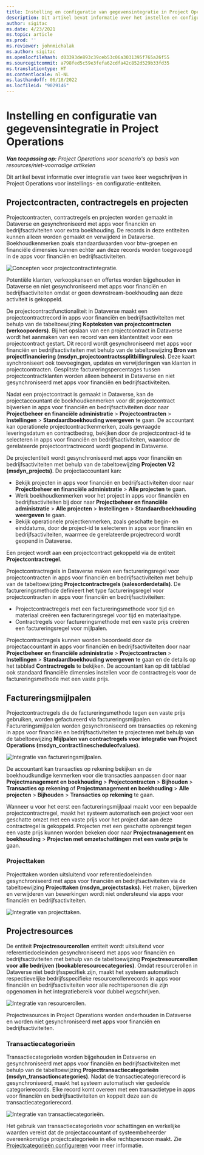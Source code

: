 ```yaml
---
title: Instelling en configuratie van gegevensintegratie in Project Operations
description: Dit artikel bevat informatie over het instellen en configureren van toewijzingen voor tweemaal wegschrijven in Project Operations.
author: sigitac
ms.date: 4/23/2021
ms.topic: article
ms.prod: ''
ms.reviewer: johnmichalak
ms.author: sigitac
ms.openlocfilehash: d03393de893c39ceb53c06a3031395f765a26f55
ms.sourcegitcommit: a798fed5c59e3fefa62cdfa42c852d529b33fd35
ms.translationtype: HT
ms.contentlocale: nl-NL
ms.lasthandoff: 06/18/2022
ms.locfileid: "9029146"
---
```

# <a name="project-operations-setup-and-configuration-data-integration"></a>Instelling en configuratie van gegevensintegratie in Project Operations

_**Van toepassing op:** Project Operations voor scenario's op basis van resources/niet-voorradige artikelen_

Dit artikel bevat informatie over integratie van twee keer wegschrijven in Project Operations voor instellings- en configuratie-entiteiten.

## <a name="project-contracts-contract-lines-and-projects"></a>Projectcontracten, contractregels en projecten

Projectcontracten, contractregels en projecten worden gemaakt in Dataverse en gesynchroniseerd met apps voor financiën en bedrijfsactiviteiten voor extra boekhouding. De records in deze entiteiten kunnen alleen worden gemaakt en verwijderd in Dataverse. Boekhoudkenmerken zoals standaardwaarden voor btw-groepen en financiële dimensies kunnen echter aan deze records worden toegevoegd in de apps voor financiën en bedrijfsactiviteiten.

  ![Concepten voor projectcontractintegratie.](./media/1ProjectContract.jpg)

Potentiële klanten, verkoopkansen en offertes worden bijgehouden in Dataverse en niet gesynchroniseerd met apps voor financiën en bedrijfsactiviteiten omdat er geen downstream-boekhouding aan deze activiteit is gekoppeld.

De projectcontractfunctionaliteit in Dataverse maakt een projectcontractrecord in apps voor financiën en bedrijfsactiviteiten met behulp van de tabeltoewijzing **Kopteksten van projectcontracten (verkooporders)**. Bij het opslaan van een projectcontract in Dataverse wordt het aanmaken van een record van een klantentiteit voor een projectcontract gestart. Dit record wordt gesynchroniseerd met apps voor financiën en bedrijfsactiviteiten met behulp van de tabeltoewijzing **Bron van projectfinanciering (msdyn\_projectcontractssplitbillingrules)**. Deze kaart synchroniseert ook toevoegingen, updates en verwijderingen van klanten in projectcontracten. Gesplitste factureringspercentages tussen projectcontractklanten worden alleen beheerst in Dataverse en niet gesynchroniseerd met apps voor financiën en bedrijfsactiviteiten.

Nadat een projectcontract is gemaakt in Dataverse, kan de projectaccountant de boekhoudkenmerken voor dit projectcontract bijwerken in apps voor financiën en bedrijfsactiviteiten door naar **Projectbeheer en financiële administratie** > **Projectcontracten** > **Instellingen** > **Standaardboekhouding weergeven** te gaan. De accountant kan operationele projectcontractkenmerken, zoals gevraagde leveringsdatum en contractbedrag, bekijken door de projectcontract-id te selecteren in apps voor financiën en bedrijfsactiviteiten, waardoor de gerelateerde projectcontractrecord wordt geopend in Dataverse.

De projectentiteit wordt gesynchroniseerd met apps voor financiën en bedrijfsactiviteiten met behulp van de tabeltoewijzing **Projecten V2 (msdyn\_projects)**. De projectaccountant kan:

  - Bekijk projecten in apps voor financiën en bedrijfsactiviteiten door naar **Projectbeheer en financiële administratie** > **Alle projecten** te gaan. 
  - Werk boekhoudkenmerken voor het project in apps voor financiën en bedrijfsactiviteiten bij door naar **Projectbeheer en financiële administratie** > **Alle projecten** > **Instellingen** > **Standaardboekhouding weergeven** te gaan.  
  - Bekijk operationele projectkenmerken, zoals geschatte begin- en einddatums, door de project-id te selecteren in apps voor financiën en bedrijfsactiviteiten, waarmee de gerelateerde projectrecord wordt geopend in Dataverse.

Een project wordt aan een projectcontract gekoppeld via de entiteit **Projectcontractregel**.

Projectcontractregels in Dataverse maken een factureringsregel voor projectcontracten in apps voor financiën en bedrijfsactiviteiten met behulp van de tabeltoewijzing **Projectcontractregels (salesorderdetails)**. De factureringsmethode definieert het type factureringsregel voor projectcontracten in apps voor financiën en bedrijfsactiviteiten:

  - Projectcontractregels met een factureringsmethode voor tijd en materiaal creëren een factureringsregel voor tijd en materiaaltype.
  - Contractregels voor factureringsmethode met een vaste prijs creëren een factureringsregel voor mijlpalen.

Projectcontractregels kunnen worden beoordeeld door de projectaccountant in apps voor financiën en bedrijfsactiviteiten door naar **Projectbeheer en financiële administratie** > **Projectcontracten** > **Instellingen** > **Standaardboekhouding weergeven** te gaan en de details op het tabblad **Contractregels** te bekijken. De accountant kan op dit tabblad ook standaard financiële dimensies instellen voor de contractregels voor de factureringsmethode met een vaste prijs.

## <a name="billing-milestones"></a>Factureringsmijlpalen

Projectcontractregels die de factureringsmethode tegen een vaste prijs gebruiken, worden gefactureerd via factureringsmijlpalen. Factureringsmijlpalen worden gesynchroniseerd om transacties op rekening in apps voor financiën en bedrijfsactiviteiten te projecteren met behulp van de tabeltoewijzing **Mijlpalen van contractregels voor integratie van Project Operations (msdyn\_contractlinescheduleofvalues)**.

  ![Integratie van factureringsmijlpalen.](./media/2Milestones.jpg)

De accountant kan transacties op rekening bekijken en de boekhoudkundige kenmerken voor die transacties aanpassen door naar **Projectmanagement en boekhouding** > **Projectcontracten** > **Bijhouden** > **Transacties op rekening** of **Projectmanagement en boekhouding** > **Alle projecten** > **Bijhouden** > **Transacties op rekening** te gaan.

Wanneer u voor het eerst een factureringsmijlpaal maakt voor een bepaalde projectcontractregel, maakt het systeem automatisch een project voor een geschatte omzet met een vaste prijs voor het project dat aan deze contractregel is gekoppeld. Projecten met een geschatte opbrengst tegen een vaste prijs kunnen worden bekeken door naar **Projectmanagement en boekhouding** > **Projecten met omzetschattingen met een vaste prijs** te gaan.

### <a name="project-tasks"></a>Projecttaken

Projecttaken worden uitsluitend voor referentiedoeleinden gesynchroniseerd met apps voor financiën en bedrijfsactiviteiten via de tabeltoewijzing **Projecttaken (msdyn\_projectstasks)**. Het maken, bijwerken en verwijderen van bewerkingen wordt niet ondersteund via apps voor financiën en bedrijfsactiviteiten.

  ![Integratie van projecttaken.](./media/3Tasks.jpg)

## <a name="project-resources"></a>Projectresources

De entiteit **Projectresourcerollen** entiteit wordt uitsluitend voor referentiedoeleinden gesynchroniseerd met apps voor financiën en bedrijfsactiviteiten met behulp van de tabeltoewijzing **Projectresourcerollen voor alle bedrijven (bookableresourcecategories)**. Omdat resourcerollen in Dataverse niet bedrijfsspecifiek zijn, maakt het systeem automatisch respectievelijke bedrijfsspecifieke resourcerollenrecords in apps voor financiën en bedrijfsactiviteiten voor alle rechtspersonen die zijn opgenomen in het integratiebereik voor dubbel wegschrijven.

![Integratie van resourcerollen.](./media/5Resources.jpg)

Projectresources in Project Operations worden onderhouden in Dataverse en worden niet gesynchroniseerd met apps voor financiën en bedrijfsactiviteiten.

### <a name="transaction-categories"></a>Transactiecategorieën

Transactiecategorieën worden bijgehouden in Dataverse en gesynchroniseerd met apps voor financiën en bedrijfsactiviteiten met behulp van de tabeltoewijzing **Projecttransactiecategorieën (msdyn\_transactioncategories)**. Nadat de transactiecategorierecord is gesynchroniseerd, maakt het systeem automatisch vier gedeelde categorierecords. Elke record komt overeen met een transactietype in apps voor financiën en bedrijfsactiviteiten en koppelt deze aan de transactiecategorierecord.

![Integratie van transactiecategorieën.](./media/4TransactionCategories.jpg)

Het gebruik van transactiecategorieën voor schattingen en werkelijke waarden vereist dat de projectaccountant of systeembeheerder overeenkomstige projectcategorieën in elke rechtspersoon maakt. Zie [Projectcategorieën configureren](../project-accounting/configure-project-categories.md) voor meer informatie.

